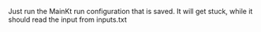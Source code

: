 Just run the MainKt run configuration that is saved. It will get stuck, while it should read the input from inputs.txt
